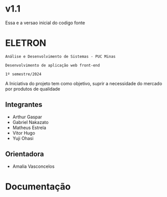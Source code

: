 # v1.1
Essa e a versao inicial do codigo fonte

# ELETRON

`Análise e Desenvolvimento de Sistemas - PUC Minas`

`Desenvolvimento de aplicação web front-end`

`1º semestre/2024`

A Iniciativa do projeto tem como objetivo, suprir a  necessidade do mercado por produtos de qualidade

## Integrantes

* Arthur Gaspar
* Gabriel Nakazato
* Matheus Estrela
* Vitor Hugo
* Yuji Ohasi

## Orientadora

* Amalia Vasconcelos

# Documentação
